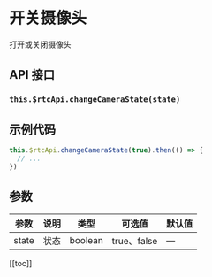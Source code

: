# 开关摄像头

打开或关闭摄像头

## API 接口

### `this.$rtcApi.changeCameraState(state)`

## 示例代码

```js
this.$rtcApi.changeCameraState(true).then(() => {
  // ...
})
```

## 参数

| 参数  | 说明 | 类型    | 可选值      | 默认值 |
| ----- | ---- | ------- | ----------- | ------ |
| state | 状态 | boolean | true、false | —      |

[[toc]]
